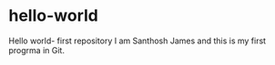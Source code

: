 # hello-world
Hello world- first repository
I am Santhosh James and this is my first progrma in Git.
